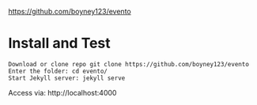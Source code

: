 https://github.com/boyney123/evento

# Install and Test

    Download or clone repo git clone https://github.com/boyney123/evento
    Enter the folder: cd evento/
    Start Jekyll server: jekyll serve

Access via: http://localhost:4000
